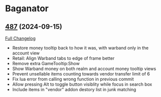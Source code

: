 # Baganator

## [487](https://github.com/Baganator/Baganator/tree/487) (2024-09-15)
[Full Changelog](https://github.com/Baganator/Baganator/compare/486...487) 

- Restore money tooltip back to how it was, with warband only in the account view  
- Retail: Align Warband tabs to edge of frame better  
- Remove extra GameTooltip:Show  
- Show Warband money on both realm and account money tooltip views  
- Prevent unsellable items counting towards vendor transfer limit of 6  
- Fix lua error from calling wrong function in previous commit  
- Allow pressing Alt to toggle button visiblity while focus in search box  
- Include items in "vendor" addon destory list in junk matching  

